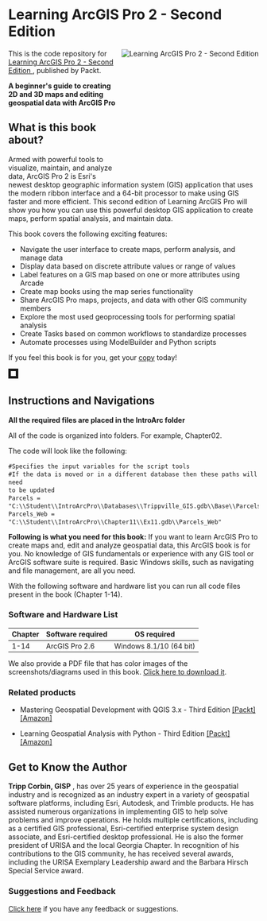 # Learning ArcGIS Pro 2 - Second Edition 

<a href="https://www.packtpub.com/programming/learning-arcgis-pro-2-second-edition?utm_source=github&utm_medium=repository&utm_campaign=9781839210228"><img src="https://www.packtpub.com/media/catalog/product/cache/4cdce5a811acc0d2926d7f857dceb83b/9/7/9781839210228-original_36.jpeg" alt="Learning ArcGIS Pro 2 - Second Edition " height="256px" align="right"></a>

This is the code repository for [Learning ArcGIS Pro 2 - Second Edition ](https://www.packtpub.com/programming/learning-arcgis-pro-2-second-edition?utm_source=github&utm_medium=repository&utm_campaign=9781839210228), published by Packt.

**A beginner's guide to creating 2D and 3D maps and editing geospatial data with ArcGIS Pro**

## What is this book about?
Armed with powerful tools to visualize, maintain, and analyze data, ArcGIS Pro 2 is Esri's newest desktop geographic information system (GIS) application that uses the modern ribbon interface and a 64-bit processor to make using GIS faster and more efficient. This second edition of Learning ArcGIS Pro will show you how you can use this powerful desktop GIS application to create maps, perform spatial analysis, and maintain data.


This book covers the following exciting features:
* Navigate the user interface to create maps, perform analysis, and manage data 
* Display data based on discrete attribute values or range of values 
* Label features on a GIS map based on one or more attributes using Arcade 
* Create map books using the map series functionality 
* Share ArcGIS Pro maps, projects, and data with other GIS community members 
* Explore the most used geoprocessing tools for performing spatial analysis 
* Create Tasks based on common workflows to standardize processes 
* Automate processes using ModelBuilder and Python scripts

If you feel this book is for you, get your [copy](https://www.amazon.com/dp/1839210222) today!

<a href="https://www.packtpub.com/?utm_source=github&utm_medium=banner&utm_campaign=GitHubBanner"><img src="https://raw.githubusercontent.com/PacktPublishing/GitHub/master/GitHub.png" 
alt="https://www.packtpub.com/" border="5" /></a>

## Instructions and Navigations
**All the required files are placed in the IntroArc folder**

All of the code is organized into folders. For example, Chapter02.

The code will look like the following:
```
#Specifies the input variables for the script tools
#If the data is moved or in a different database then these paths will need
to be updated
Parcels =
"C:\\Student\\IntroArcPro\\Databases\\Trippville_GIS.gdb\\Base\\Parcels"
Parcels_Web = "C:\\Student\\IntroArcPro\\Chapter11\\Ex11.gdb\\Parcels_Web"
```

**Following is what you need for this book:**
If you want to learn ArcGIS Pro to create maps and, edit and analyze geospatial data, this ArcGIS book is for you. No knowledge of GIS fundamentals or experience with any GIS tool or ArcGIS software suite is required. Basic Windows skills, such as navigating and file management, are all you need.

With the following software and hardware list you can run all code files present in the book (Chapter 1-14).
### Software and Hardware List
| Chapter | Software required | OS required |
| -------- | ------------------------------------ | ----------------------------------- |
| 1-14 | ArcGIS Pro 2.6 | Windows 8.1/10 (64 bit) |


We also provide a PDF file that has color images of the screenshots/diagrams used in this book. [Click here to download it]( https://static.packt-cdn.com/downloads/9781839210228_ColorImages.pdf).

### Related products
*  Mastering Geospatial Development with QGIS 3.x - Third Edition [[Packt]](https://www.packtpub.com/application-development/mastering-geospatial-development-qgis-3x-third-edition?utm_source=github&utm_medium=repository&utm_campaign=) [[Amazon]](https://www.amazon.com/dp/1788999894)

* Learning Geospatial Analysis with Python - Third Edition  [[Packt]](https://www.packtpub.com/programming/learning-geospatial-analysis-with-python-third-edition?utm_source=github&utm_medium=repository&utm_campaign=9781789959277) [[Amazon]](https://www.amazon.com/dp/1789959276)

## Get to Know the Author
**Tripp Corbin, GISP**
, has over 25 years of experience in the geospatial industry and is recognized as an industry expert in a variety of geospatial software platforms, including Esri, Autodesk, and Trimble products. He has assisted numerous organizations in implementing GIS to help solve problems and improve operations. He holds multiple certifications, including as a certified GIS professional, Esri-certified enterprise system design associate, and Esri-certified desktop professional. He is also the former president of URISA and the local Georgia Chapter. In recognition of his contributions to the GIS community, he has received several awards, including the URISA Exemplary Leadership award and the Barbara Hirsch Special Service award.


### Suggestions and Feedback
[Click here](https://docs.google.com/forms/d/e/1FAIpQLSdy7dATC6QmEL81FIUuymZ0Wy9vH1jHkvpY57OiMeKGqib_Ow/viewform) if you have any feedback or suggestions.


